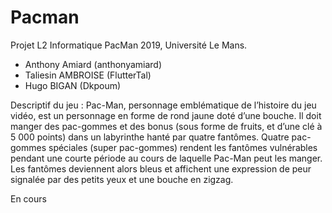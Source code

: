 # Pacman
Projet L2 Informatique PacMan 2019, Université Le Mans.

* Anthony Amiard (anthonyamiard)
* Taliesin AMBROISE (FlutterTal)
* Hugo BIGAN (Dkpoum)

Descriptif du jeu :
  Pac-Man, personnage emblématique de l’histoire du jeu vidéo, est un personnage en forme de rond jaune doté d’une bouche. Il doit manger des pac-gommes et des bonus (sous forme de fruits, et d’une clé à 5 000 points) dans un labyrinthe hanté par quatre fantômes. Quatre pac-gommes spéciales (super pac-gommes) rendent les fantômes vulnérables pendant une courte période au cours de laquelle Pac-Man peut les manger. Les fantômes deviennent alors bleus et affichent une expression de peur signalée par des petits yeux et une bouche en zigzag.
  
En cours

